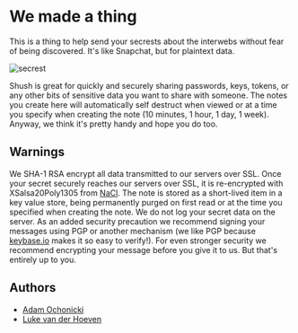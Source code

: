 # We made a thing

This is a thing to help send your secrests about the interwebs without fear of being discovered. It's like Snapchat, but for plaintext data.

![secrest](https://camo.githubusercontent.com/ad1159fe56dc2ff04791f2716d21abfa8a7a03c9/687474703a2f2f636c2e6c792f696d6167652f325232763365306b313432662f7365616372657374732e6a7067)

Shush is great for quickly and securely sharing passwords, keys, tokens, or any other bits of sensitive data you want to share with someone. The notes you create here will automatically self destruct when viewed or at a time you specify when creating the note (10 minutes, 1 hour, 1 day, 1 week). Anyway, we think it's pretty handy and hope you do too.

## Warnings

We SHA-1 RSA encrypt all data transmitted to our servers over SSL. Once your secret securely reaches our servers over SSL, it is re-encrypted with XSalsa20Poly1305 from [NaCl](http://nacl.cr.yp.to/valid.html). The note is stored as a short-lived item in a key value store, being permanently purged on first read or at the time you specified when creating the note. We do not log your secret data on the server. As an added security precaution we recommend signing your messages using PGP or another mechanism (we like PGP because [keybase.io](https://keybase.io) makes it so easy to verify!). For even stronger security we recommend encrypting your message before you give it to us. But that's entirely up to you.

## Authors


- [Adam Ochonicki](https://github.com/fromonesrc)
- [Luke van der Hoeven](https://github.com/plukevdh)
